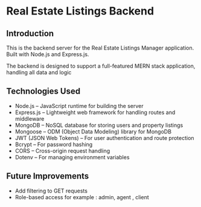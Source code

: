 <h1>Real Estate Listings Backend </h1>

<h2>Introduction</h2>

<p>
This is the backend server for the Real Estate Listings Manager application. Built with Node.js and Express.js.
</p>

<p>
The backend is designed to support a full-featured MERN stack application, handling all data and logic
</p>


<h2>Technologies Used</h2>

<ul>
  <li>Node.js – JavaScript runtime for building the server</li>
  <li>Express.js – Lightweight web framework for handling routes and middleware</li>
  <li>MongoDB – NoSQL database for storing users and property listings</li>
  <li>Mongoose – ODM (Object Data Modeling) library for MongoDB</li>
  <li>JWT (JSON Web Tokens) – For user authentication and route protection</li>
  <li>Bcrypt – For password hashing</li>
  <li>CORS – Cross-origin request handling</li>
  <li>Dotenv – For managing environment variables</li>
</ul>


<h2>Future Improvements</h2>

<ul>
  <li>Add filtering to GET requests</li>
  <li>Role-based access for example : admin, agent , client</li>
</ul>

<h2>
